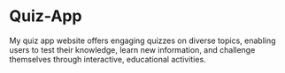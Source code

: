 # Quiz-App

My quiz app website offers engaging quizzes on diverse topics, enabling users to test their knowledge, learn new information, and challenge themselves through interactive, educational activities.
